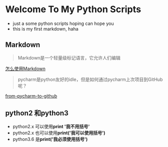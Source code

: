 # Welcome To My Python Scripts

- just a some python scripts hoping can hope you
- this is my first markdown, haha

## Markdown
> Markdown是一个轻量级标记语言，它允许人们编辑

[怎么使用Markdown](https://maxiang.io/#13-saltstack%E4%B8%89%E5%A4%A7%E5%8A%9F%E8%83%BD)

> pycharm是python友好的idle，但是如何通过pycharm上次项目到GitHub呢？

[from-pycharm-to-github](http://blog.csdn.net/haluoluo211/article/details/63683209)

## python2 和python3
- python2.x 可以使用**print '我不用括号'**
- python2.x 也可以使用**print('我可以使用括号')**
- python3.6 是**print('我必须使用括号')**

